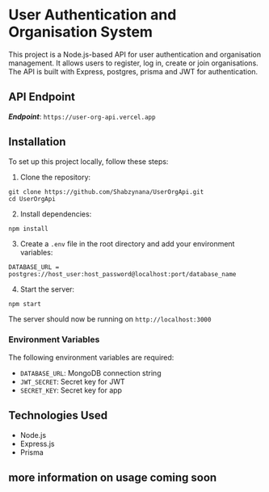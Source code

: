 # User Authentication and Organisation System

This project is a Node.js-based API for user authentication and organisation management. It allows users to register, log in, create or join organisations. The API is built with Express, postgres, prisma and JWT for authentication.

## API Endpoint

***Endpoint***: `https://user-org-api.vercel.app`
## Installation
To set up this project locally, follow these steps:

1. Clone the repository:
```
git clone https://github.com/Shabzynana/UserOrgApi.git
cd UserOrgApi
```

2. Install dependencies:
```
npm install
```


3. Create a `.env` file in the root directory and add your environment variables:
```
DATABASE_URL = postgres://host_user:host_password@localhost:port/database_name

```

4. Start the server:
```
npm start
```

The server should now be running on `http://localhost:3000`

### Environment Variables
The following environment variables are required:

- `DATABASE_URL`: MongoDB connection string
- `JWT_SECRET`: Secret key for JWT
- `SECRET_KEY`: Secret key for app


## Technologies Used
- Node.js
- Express.js
- Prisma

## more information on usage coming soon
